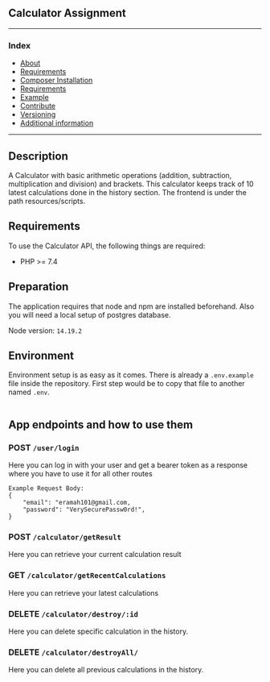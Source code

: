 ## Calculator Assignment 

---
### Index
- [About](#about)
- [Requirements](#requirements)
- [Composer Installation](#composer-installation)
- [Requirements](#requirements)
- [Example](#example)
- [Contribute](#contribute)
- [Versioning](#versioning)
- [Additional information](#additional-information)
---

## Description

A Calculator with basic arithmetic operations (addition, subtraction, multiplication and division) and brackets. This calculator
keeps track of 10 latest calculations done in the history section. 
The frontend is under the path resources/scripts. 

## Requirements

To use the Calculator API, the following things are required:

+ PHP >= 7.4

## Preparation
The application requires that node and npm are installed beforehand. Also you will need a local setup of postgres database.

Node version: ```14.19.2```


## Environment

Environment setup is as easy as it comes. There is already a ```.env.example``` file inside the repository. First step would be to copy that file to another named ```.env```.
```

```

[//]: # (## Installation)

[//]: # ()
[//]: # (```bash)

[//]: # ($ npm install)

[//]: # (```)

[//]: # ()
[//]: # (## Running the app)

[//]: # ()
[//]: # (```bash)

[//]: # (# development)

[//]: # ($ npm run start)

[//]: # ()
[//]: # (# watch mode)

[//]: # ($ npm run start:dev)

[//]: # ()
[//]: # (# production mode)

[//]: # ($ npm run start:prod)

[//]: # (```)

## App endpoints and how to use them

### POST ```/user/login```

Here you can log in with your user and get a bearer token as a response where you have to use it for all other routes
```
Example Request Body:
{
    "email": "eramah101@gmail.com,
    "password": "VerySecurePassw0rd!",
}
```

### POST ```/calculator/getResult```

Here you can retrieve your current calculation result

### GET ```/calculator/getRecentCalculations```

Here you can retrieve your latest calculations

### DELETE ```/calculator/destroy/:id```

Here you can delete specific calculation in the history.

### DELETE ```/calculator/destroyAll/```

Here you can delete all previous calculations in the history.

